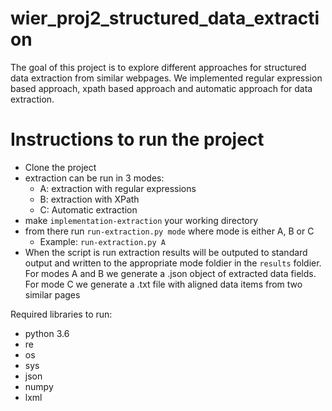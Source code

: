 # wier_proj2_structured_data_extraction
The goal of this project is to explore different approaches for structured data extraction from similar webpages.
We implemented regular expression based approach, xpath based approach and automatic approach for data extraction.


# Instructions to run the project
* Clone the project
* extraction can be run in 3 modes:
    * A: extraction with regular expressions
    * B: extraction with XPath
    * C: Automatic extraction
* make `implementation-extraction` your working directory
* from there run `run-extraction.py mode` where mode is either A, B or C
    * Example: `run-extraction.py A`
* When the script is run extraction results will be outputed to standard output and written to the appropriate mode foldier in the `results` foldier. For modes A and B we generate a .json object of extracted data fields. For mode C we generate a .txt file with aligned data items from two similar pages


Required libraries to run:
* python 3.6
* re
* os
* sys
* json
* numpy
* lxml
